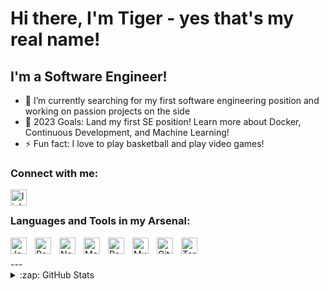 # Hi there, I'm Tiger - yes that's my real name!

## I'm a Software Engineer!

- 🌱 I’m currently searching for my first software engineering position and working on passion projects on the side
- 🥅 2023 Goals: Land my first SE position! Learn more about Docker, Continuous Development, and Machine Learning!
- ⚡ Fun fact: I love to play basketball and play video games!

### Connect with me:

<!-- [![website](./img/globe-light.svg)](https://codestackr.com#gh-light-mode-only)
[![website](./img/globe-dark.svg)](https://codestackr.com#gh-dark-mode-only)
&nbsp;&nbsp;
[![website](./img/youtube-light.svg)](https://youtube.com/codestackr#gh-light-mode-only)
[![website](./img/youtube-dark.svg)](https://youtube.com/codestackr#gh-dark-mode-only)
&nbsp;&nbsp;
[![website](./img/twitter-light.svg)](https://twitter.com/codestackr#gh-light-mode-only)
[![website](./img/twitter-dark.svg)](https://twitter.com/codestackr#gh-dark-mode-only)
&nbsp;&nbsp; -->
<!-- [![linkedin](./img/linkedin-light.svg)](https://linkedin.com/in/tigerkh3#gh-light-mode-only)
[![linkedin](https://png.pngtree.com/element_our/png/20181011/linkedin-social-media-icon-design-template-vector-png_127052.jpg)](https://linkedin.com/in/tigerkh3#gh-dark-mode-only) -->

[<img align="left" alt="linkedin.js" width="26px" src="https://upload.wikimedia.org/wikipedia/commons/thumb/c/ca/LinkedIn_logo_initials.png/800px-LinkedIn_logo_initials.png" style="padding-right:10px;" />][linkedin]

&nbsp;&nbsp;

### Languages and Tools in my Arsenal:

<img align="left" alt="JavaScript" width="26px" src="https://cdn.jsdelivr.net/gh/devicons/devicon/icons/javascript/javascript-original.svg" style="padding-right:10px;" />
<img align="left" alt="React" width="26px" src="https://cdn.jsdelivr.net/gh/devicons/devicon/icons/react/react-original.svg" style="padding-right:10px;" />
<img align="left" alt="Node.js" width="26px" src="https://cdn.jsdelivr.net/gh/devicons/devicon/icons/nodejs/nodejs-original.svg" style="padding-right:10px;" />
<img align="left" alt="MongoDB" width="26px" src="https://cdn.jsdelivr.net/gh/devicons/devicon/icons/mongodb/mongodb-original.svg" style="padding-right:10px;" />
<img align="left" alt="PostgreSQL" width="26px" src="https://cdn-icons-png.flaticon.com/512/5968/5968342.png" style="padding-right:10px;" />
<img align="left" alt="MySQL" width="26px" src="https://cdn.jsdelivr.net/gh/devicons/devicon/icons/mysql/mysql-original.svg" style="padding-right:10px;" />
<img align="left" alt="GitHub" width="26px" src="https://user-images.githubusercontent.com/3369400/139447912-e0f43f33-6d9f-45f8-be46-2df5bbc91289.png" style="padding-right:10px;" />
<img align="left" alt="Terminal" width="26px" src="https://creazilla-store.fra1.digitaloceanspaces.com/icons/3205154/terminal-icon-md.png" />

<br>
</br>
---


<details>
  <summary>:zap: GitHub Stats</summary>

  <img align="left" alt="Tiger's GitHub Stats" src="https://github-readme-stats.vercel.app/api?username=tigerkh3&show_icons=true&hide_border=false&title_color=ff652f&icon_color=FFE400&bg_color=09131B&text_color=ffffff&border_color=0c1a25" />

</details>

[linkedin]: https://linkedin.com/in/tigerkh3

